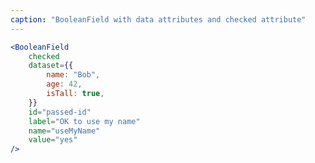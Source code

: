 ```yaml
---
caption: "BooleanField with data attributes and checked attribute"
---
```


<!-- markdownlint-disable MD041 -->
<!-- dprint-ignore -->

```jsx
<BooleanField
	checked
	dataset={{
		name: "Bob",
		age: 42,
		isTall: true,
	}}
	id="passed-id"
	label="OK to use my name"
	name="useMyName"
	value="yes"
/>
```
